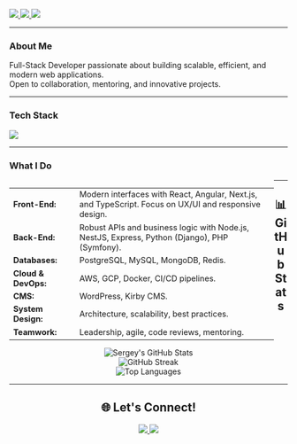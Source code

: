 

<p align="left">
  <a href="https://www.linkedin.com/in/sergej-gojshik/">
    <img src="https://img.shields.io/badge/LinkedIn-Sergey%20Goishyk-blue?style=for-the-badge&logo=linkedin" />
  </a>
  <a href="mailto:your.email@example.com">
    <img src="https://img.shields.io/badge/Email-Contact%20Me-red?style=for-the-badge&logo=gmail" />
  </a>
  <a href="https://github.com/chas523">
    <img src="https://img.shields.io/badge/GitHub-chas523-black?style=for-the-badge&logo=github" />
  </a>
</p>

---

### About Me

Full-Stack Developer passionate about building scalable, efficient, and modern web applications.  
Open to collaboration, mentoring, and innovative projects.

---

### Tech Stack

<p align="left" style="margin-bottom: 0;">
  <img src="https://skillicons.dev/icons?i=js,ts,react,angular,nextjs,nestjs,nodejs,express,python,django,php,symfony,html,css,sass,tailwind,redux,graphql,postgres,mysql,mongodb,redis,docker,aws,gcp,git,github,linux,wordpress" />
</p>

---

### What I Do

<table align="left" style="width:95%; max-width:700px; font-size:1.04em;">
  <tr>
    <td width="25%"><b>Front-End:</b></td>
    <td>Modern interfaces with React, Angular, Next.js, and TypeScript. Focus on UX/UI and responsive design.</td>
  </tr>
  <tr>
    <td><b>Back-End:</b></td>
    <td>Robust APIs and business logic with Node.js, NestJS, Express, Python (Django), PHP (Symfony).</td>
  </tr>
  <tr>
    <td><b>Databases:</b></td>
    <td>PostgreSQL, MySQL, MongoDB, Redis.</td>
  </tr>
  <tr>
    <td><b>Cloud & DevOps:</b></td>
    <td>AWS, GCP, Docker, CI/CD pipelines.</td>
  </tr>
  <tr>
    <td><b>CMS:</b></td>
    <td>WordPress, Kirby CMS.</td>
  </tr>
  <tr>
    <td><b>System Design:</b></td>
    <td>Architecture, scalability, best practices.</td>
  </tr>
  <tr>
    <td><b>Teamwork:</b></td>
    <td>Leadership, agile, code reviews, mentoring.</td>
  </tr>
</table>

---

<h2 align="center">📊 GitHub Stats</h2>
<p align="center">
  <img src="https://github-readme-stats.vercel.app/api?username=chas523&show_icons=true&theme=tokyonight&hide_title=true" alt="Sergey's GitHub Stats" />
  <br>
  <img src="https://github-readme-streak-stats.herokuapp.com/?user=chas523&theme=tokyonight" alt="GitHub Streak" />
  <br>
  <img src="https://github-readme-stats.vercel.app/api/top-langs/?username=chas523&layout=compact&theme=tokyonight&hide_title=true" alt="Top Languages" />
</p>

---

<h2 align="center">🌐 Let's Connect!</h2>
<p align="center">
  <a href="https://www.linkedin.com/in/sergej-gojshik/">
    <img src="https://img.shields.io/badge/LinkedIn-Sergey%20Goishyk-blue?style=for-the-badge&logo=linkedin" />
  </a>
  <a href="mailto:your.email@example.com">
    <img src="https://img.shields.io/badge/Email-Contact%20Me-red?style=for-the-badge&logo=gmail" />
  </a>
</p>
